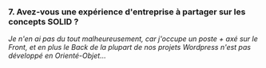 ### 7. Avez-vous une expérience d'entreprise à partager sur les concepts SOLID ?

*Je n'en ai pas du tout malheureusement, car j'occupe un poste + axé sur le Front, et en plus le Back de la plupart de nos projets Wordpress n'est pas développé en Orienté-Objet...*